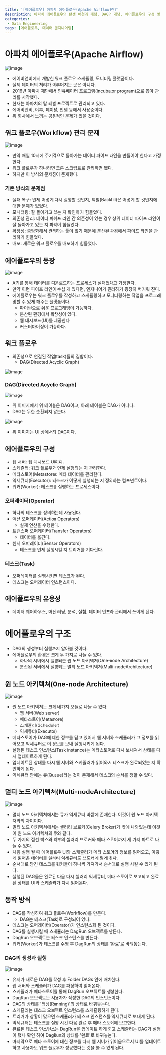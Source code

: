 ```yaml
---
title: '[에어플로우] 아파치 에어플로우(Apache Airflow)란?'
description: 아파치 에어플로우의 탄생 배경과 개념. DAG의 개념. 에어플로우의 구성 및 유용성. 에어플로우의 원 노드 및 멀티 노드 아키텍쳐
categories:
 - Data Engineering
tags: [에어플로우, 데이터 엔지니어링]
---
```


# 아파치 에어플로우(Apache Airflow)

![image](https://user-images.githubusercontent.com/79494088/146557794-76e8d586-f328-4383-9343-2af33036bbb7.png)

- 에어비앤비에서 개발한 워크 플로우 스케쥴링, 모니터링 플랫폼이다.
- 실제 데이터의 처리가 이루어지는 곳은 아니다.
- 2016년 아파치 재단에서 인큐베이터 프로그램(incubator program)으로 뽑아 관리를 시작했다.
- 현재는 아파치의 탑 레벨 프로젝트로 관리되고 있다.
- 에어비엔비, 야후, 페이팔, 인텔 등에서 사용중이다.
- 위 회사에서 느끼는 공통적인 문제가 있을 것이다.

## 워크 플로우(Workflow) 관리 문제

![image](https://user-images.githubusercontent.com/79494088/146559495-0b9bc6b7-540b-48c6-bf08-6c10e74f33de.png)

- 만약 매일 10시에 주기적으로 돌아가는 데이터 파이프 라인을 만들어야 한다고 가정한다.
- 워크 플로우가 하나라면 크론 스크립트로 관리하면 됐다.
- 하지만 이 방식의 문제점이 존재했다.

### 기존 방식의 문제점
- 실패 복구: 언제 어떻게 다시 실행할 것인지, 백필(Backfill)은 어떻게 할 것인지에 대한 문제가 있었다.
- 모니터링: 잘 돌아가고 있는 지 확인하기 힘들었다.
- 의존성 관리: 데이터 파이프 라인 간 의존성이 있는 경우 상위 데이터 파이프 라인이 잘 돌아가고 있는 지 파악이 힘들었다.
- 확장성: 중앙화해서 관리하는 툴이 없기 때문에 분산된 환경에서 파이프 라인을 관리하기 힘들었다.
- 배포: 새로운 워크 플로우를 배포하기 힘들었다.

## 에어플로우의 등장

![image](https://user-images.githubusercontent.com/79494088/146559772-94518d2c-cff5-4a70-a7a3-71aff791849d.png)

- API를 통해 데이터를 다운로드하는 프로세스가 실패했다고 가정한다.
- 만약 이런 파이프 라인이 수십 개 있다면, 엔지니어가 관리하기 굉장히 버거워 진다.
- 에어플로우는 워크 플로우를 작성하고 스케쥴링하고 모니터링하는 작업을 프로그래밍할 수 있게 해주는 플랫폼이다.
    - 파이썬으로 쉬운 프로그래밍이 가능하다.
    - 분산된 환경에서 확장성이 있다.
    - 웹 대시보드(UI)를 제공한다
    - 커스터마이징이 가능하다.

## 워크 플로우
- 의존성으로 연결된 작업(task)들의 집합이다.
    - DAG(Directed Acyclic Graph)

![image](https://user-images.githubusercontent.com/79494088/146560056-69d483af-5505-4848-860e-e7ded665239a.png)

### DAG(Directed Acyclic Graph)

![image](https://user-images.githubusercontent.com/79494088/146560414-c2e2b416-9b30-4ddc-8364-f792f93009b5.png)

- 위 이미지에서 위 테이블은 DAG이고, 아래 테이블은 DAG가 아니다.
- DAG는 무한 순환되지 않는다.

![image](https://user-images.githubusercontent.com/79494088/146560604-c643a161-6910-42c3-82cd-4fb400c7351e.png)

- 위 이미지는 UI 상에서의 DAG이다.

## 에어플로우의 구성
- 웹 서버: 웹 대시보드 UI이다.
- 스케쥴러: 워크 플로우가 언제 실행되는 지 관리한다.
- 메타스토어(Metastore): 메타 데이터를 관리한다.
- 익세큐터(Executor): 테스크가 어떻게 실행되는 지 정의하는 컴포넌트이다.
- 워커(Worker): 테스크를 실행하는 프로세스이다.

### 오퍼레이터(Operator)
- 하나의 테스크를 정의하는데 사용된다.
- 액션 오퍼레이터(Action Operators)
    - 실제 연산을 수행한다.
- 트랜스퍼 오퍼레이터(Transfer Operators)
    - 데이터를 옮긴다.
- 센서 오퍼레이터(Sensor Operators)
    - 테스크를 언제 실행시킬 지 트리거를 기다린다.

### 테스크(Task)
- 오퍼레이터를 실행시키면 테스크가 된다.
- 테스크는 오퍼레이터 인스턴스이다.

## 에어플로우의 유용성
- 데이터 웨어하우스, 머신 러닝, 분석, 실험, 데이터 인프라 관리에서 쓰이게 된다.

# 에어플로우의 구조
- DAG의 생성부터 실행까지 알아볼 것이다.
- 에어플로우의 환경은 크게 두 가지로 나눌 수 있다.
    - 하나의 서버에서 실행되는 원 노드 아키텍쳐(One-node Architecture)
    - 분산된 서버에서 실행되는 멀티 노드 아키텍쳐(Multi-nodeArchitecture)

## 원 노드 아키텍쳐(One-node Architecture)

![image](https://user-images.githubusercontent.com/79494088/146639290-9356374b-cdb4-4ea7-8659-89b2e4ba03ff.png)

- 원 노드 아키텍쳐는 크게 네가지 모듈로 나눌 수 있다.
    - 웹 서버(Web server)
    - 메타스토어(Metastore)
    - 스케쥴러(Scheduler)
    - 익세큐터(Executor)
- 메타스토어가 DAG에 대한 정보를 담고 있어서 웹 서버와 스케쥴러가 그 정보를 읽어오고 익세큐터로 이 정보를 보내 실행시키게 된다.
- 실행된 테스크 인스턴스(Task instance)는 메타스토어로 다시 보내져서 상태를 다시 업데이트하게 된다.
- 업데이트된 상태를 다시 웹 서버와 스케쥴러가 읽어와서 테스크가 완료되었는 지 확인하게 된다.
- 익세큐터 안에는 큐(Queue)라는 것이 존재해서 테스크의 순서를 정할 수 있다.

## 멀티 노드 아키텍쳐(Multi-nodeArchitecture)

![image](https://user-images.githubusercontent.com/79494088/146639492-216d7087-fd92-4f14-a2a3-fe90f33e7c2b.png)

- 멀티 노드 아키텍쳐에서는 큐가 익세큐터 바깥에 존재한다. 이것이 원 노드 아키텍쳐와의 차이이다.
- 멀티 노드 아키텍쳐에서는 셀러리 브로커(Celery Broker)가 밖에 나와있는데 이것이 원 노드 아키텍쳐의 큐와 같다.
- 두 가지의 점선 박스와 외부의 셀러리 브로커와 메타 스토어까지 세 가지 파트로 나눌 수 있다.
- 처음 실행 될 때 에어플로우 UI와 스케쥴러가 메타 스토어의 정보를 읽어오고, 이렇게 읽어온 데이터를 셀러리 익세큐터로 브로커에 담게 된다.
- 순서대로 담긴 테스크를 워커들이 하나씩 가져가서 순서대로 실행 시킬 수 있게 된다.
- 실행된 DAG들은 완료된 다음 다시 셀러리 익세큐터, 메타 스토어로 보고되고 완료된 상태를 UI와 스케쥴러가 다시 읽어온다.

## 동작 방식
- DAG를 작성하여 워크 플로우(Workflow)를 만든다.
    - DAG는 테스크(Task)로 구성되어 있다.
- 테스크는 오퍼레이터(Operator)가 인스턴스화 된 것이다.
- DAG를 실행시킬 때 스케쥴러는 DagRun 오브젝트를 만든다.
- DagRun 오브젝트는 테스크 인스턴스를 만든다.
- 워커(Worker)가 테스크를 수행 후 DagRun의 상태를 '완료'로 바꿔놓는다.

### DAG의 생성과 실행

![image](https://user-images.githubusercontent.com/79494088/146639824-bb282227-aa8c-4335-96ed-50b79656bf8c.png)

- 유저가 새로운 DAG를 작성 후 Folder DAGs 안에 배치한다.
- 웹 서버와 스케쥴러가 DAG를 파싱하여 읽어온다.
- 스케쥴러가 메타스토어를 통해 DagRun 오브젝트를 생성한다.
- DagRun 오브젝트는 사용자가 작성한 DAG의 인스턴스이다.
- DAG의 상태를 '러닝(Running)'의 상태로 바꿔놓는다.
- 스케쥴러는 테스크 오브젝트 인스턴스를 스케쥴링하게 된다.
- 트리거가 상황이 맞으면 스케쥴러가 테스크 인스턴스를 익세큐터로 보내게 된다.
- 익세큐터는 테스크를 실행 시킨 다음 완료 후 메타 스토어에 보고한다.
- 완료된 테스크 인스턴스는 DagRun을 업데이트 하게 되고 스케쥴러는 DAG가 실행이 됐나 확인 하여 DagRun의 상태를 '완료'로 바꿔놓는다.
- 마지막으로 메타 스토어에 대한 정보를 다시 웹 서버가 읽어옴으로서 UI를 업데이트하고 사용자도 워크 플로우가 성공했다는 것을 볼 수 있게 된다.
